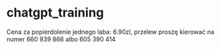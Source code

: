 # chatgpt_training

Cena za popierdolenie jednego laba: 6.90zl, przelew proszę kierować na numer 660 939 866 albo 605 390 414
